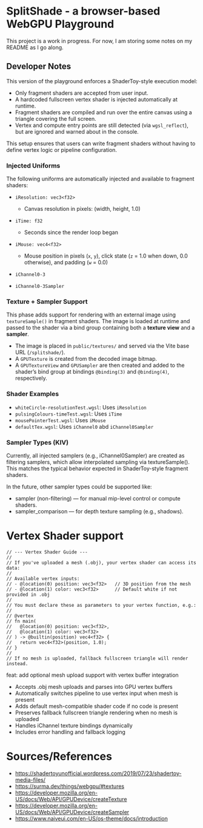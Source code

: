 # SplitShade - a browser-based WebGPU Playground

This project is a work in progress. For now, I am storing some notes on my README as I go along.

## Developer Notes

This version of the playground enforces a ShaderToy-style execution model:
- Only fragment shaders are accepted from user input.
- A hardcoded fullscreen vertex shader is injected automatically at runtime.
- Fragment shaders are compiled and run over the entire canvas using a triangle covering the full screen.
- Vertex and compute entry points are still detected (via `wgsl_reflect`), but are ignored and warned about in the console.

This setup ensures that users can write fragment shaders without having to define vertex logic or pipeline configuration.

### Injected Uniforms

The following uniforms are automatically injected and available to fragment shaders:

- `iResolution: vec3<f32>`  
  - Canvas resolution in pixels: (width, height, 1.0)

- `iTime: f32`  
  - Seconds since the render loop began

- `iMouse: vec4<f32>`  
  - Mouse position in pixels (`x`, `y`), click state (`z` = 1.0 when down, 0.0 otherwise), and padding (`w` = 0.0)

- `iChannel0-3`
- `iChannel0-3Sampler`

### Texture + Sampler Support

This phase adds support for rendering with an external image using `textureSample()` in fragment shaders. The image is loaded at runtime and passed to the shader via a bind group containing both a **texture view** and a **sampler**.

- The image is placed in `public/textures/` and served via the Vite base URL (`/splitshade/`).
- A `GPUTexture` is created from the decoded image bitmap.
- A `GPUTextureView` and `GPUSampler` are then created and added to the shader’s bind group at bindings `@binding(3)` and `@binding(4)`, respectively.

### Shader Examples

- `whiteCircle-resolutionTest.wgsl`: Uses `iResolution`
- `pulsingColours-timeTest.wgsl`: Uses `iTime`
- `mousePointerTest.wgsl`: Uses `iMouse`
- `defaultTex.wgsl`: Uses `iChannel0` abd `iChannel0Sampler`

### Sampler Types (KIV)

Currently, all injected samplers (e.g., iChannel0Sampler) are created as filtering samplers, which allow interpolated sampling via textureSample(). This matches the typical behavior expected in ShaderToy-style fragment shaders.

In the future, other sampler types could be supported like:
- sampler (non-filtering) — for manual mip-level control or compute shaders.
- sampler_comparison — for depth texture sampling (e.g., shadows).

# Vertex Shader support

```
// --- Vertex Shader Guide ---
//
// If you've uploaded a mesh (.obj), your vertex shader can access its data:
//
// Available vertex inputs:
// - @location(0) position: vec3<f32>   // 3D position from the mesh
// - @location(1) color: vec3<f32>      // Default white if not provided in .obj
//
// You must declare these as parameters to your vertex function, e.g.:
//
// @vertex
// fn main(
//   @location(0) position: vec3<f32>,
//   @location(1) color: vec3<f32>
// ) -> @builtin(position) vec4<f32> {
//   return vec4<f32>(position, 1.0);
// }
//
// If no mesh is uploaded, fallback fullscreen triangle will render instead.
```

feat: add optional mesh upload support with vertex buffer integration
- Accepts .obj mesh uploads and parses into GPU vertex buffers
- Automatically switches pipeline to use vertex input when mesh is present
- Adds default mesh-compatible shader code if no code is present
- Preserves fallback fullscreen triangle rendering when no mesh is uploaded
- Handles iChannel texture bindings dynamically
- Includes error handling and fallback logging

# Sources/References

- https://shadertoyunofficial.wordpress.com/2019/07/23/shadertoy-media-files/
- https://surma.dev/things/webgpu/#textures
- https://developer.mozilla.org/en-US/docs/Web/API/GPUDevice/createTexture
- https://developer.mozilla.org/en-US/docs/Web/API/GPUDevice/createSampler
- https://www.naiveui.com/en-US/os-theme/docs/introduction